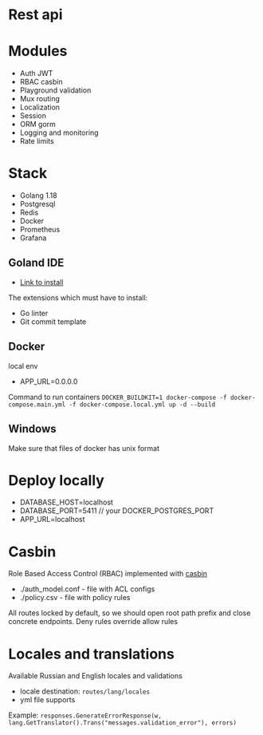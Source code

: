 # Rest api


# Modules
- Auth JWT
- RBAC casbin
- Playground validation
- Mux routing
- Localization
- Session
- ORM gorm
- Logging and monitoring
- Rate limits

# Stack
- Golang 1.18
- Postgresql
- Redis
- Docker
- Prometheus
- Grafana

## Goland IDE 
- [Link to install](https://www.jetbrains.com/go)

The extensions which must have to install:
- Go linter
- Git commit template

## Docker 
local env
- APP_URL=0.0.0.0

Command to run containers
`DOCKER_BUILDKIT=1 docker-compose -f docker-compose.main.yml -f docker-compose.local.yml up -d --build`

## Windows 
Make sure that files of docker has unix format

# Deploy locally
- DATABASE_HOST=localhost
- DATABASE_PORT=5411 // your DOCKER_POSTGRES_PORT
- APP_URL=localhost

# Casbin
Role Based Access Control (RBAC) implemented with [casbin](https://casbin.org/docs/en/syntax-for-models)
- ./auth_model.conf - file with ACL configs
- ./policy.csv - file with policy rules

All routes locked by default, so we should open root path prefix and close concrete endpoints. Deny rules override allow rules

# Locales and translations
Available Russian and English locales and validations
- locale destination: ```routes/lang/locales```
- yml file supports

Example:
```responses.GenerateErrorResponse(w, lang.GetTranslator().Trans("messages.validation_error"), errors)```
